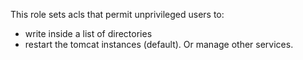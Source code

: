 This role sets acls that permit unprivileged users to:
- write inside a list of directories
- restart the tomcat instances (default). Or manage other services.
